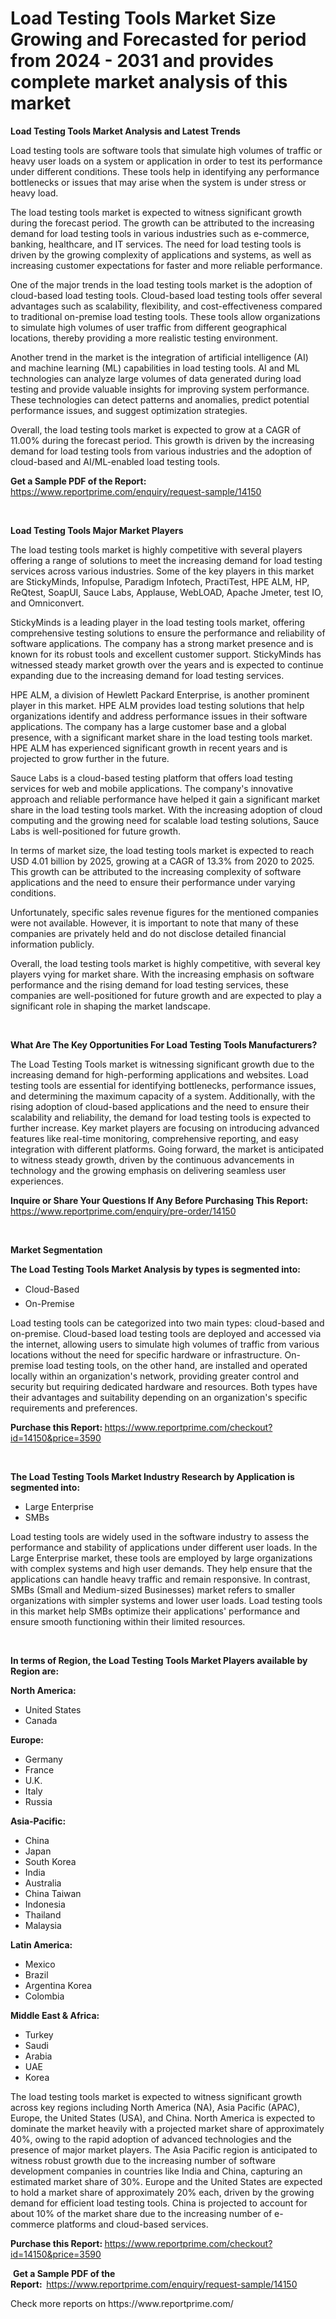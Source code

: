 <p><h1>Load Testing Tools Market Size Growing and Forecasted for period from 2024 - 2031 and provides complete market analysis of this market</h1></p><p><strong>Load Testing Tools Market Analysis and Latest Trends</strong></p>
<p><p>Load testing tools are software tools that simulate high volumes of traffic or heavy user loads on a system or application in order to test its performance under different conditions. These tools help in identifying any performance bottlenecks or issues that may arise when the system is under stress or heavy load.</p><p>The load testing tools market is expected to witness significant growth during the forecast period. The growth can be attributed to the increasing demand for load testing tools in various industries such as e-commerce, banking, healthcare, and IT services. The need for load testing tools is driven by the growing complexity of applications and systems, as well as increasing customer expectations for faster and more reliable performance.</p><p>One of the major trends in the load testing tools market is the adoption of cloud-based load testing tools. Cloud-based load testing tools offer several advantages such as scalability, flexibility, and cost-effectiveness compared to traditional on-premise load testing tools. These tools allow organizations to simulate high volumes of user traffic from different geographical locations, thereby providing a more realistic testing environment.</p><p>Another trend in the market is the integration of artificial intelligence (AI) and machine learning (ML) capabilities in load testing tools. AI and ML technologies can analyze large volumes of data generated during load testing and provide valuable insights for improving system performance. These technologies can detect patterns and anomalies, predict potential performance issues, and suggest optimization strategies.</p><p>Overall, the load testing tools market is expected to grow at a CAGR of 11.00% during the forecast period. This growth is driven by the increasing demand for load testing tools from various industries and the adoption of cloud-based and AI/ML-enabled load testing tools.</p></p>
<p><strong>Get a Sample PDF of the Report:&nbsp;</strong> <a href="https://www.reportprime.com/enquiry/request-sample/14150">https://www.reportprime.com/enquiry/request-sample/14150</a></p>
<p>&nbsp;</p>
<p><strong>Load Testing Tools Major Market Players</strong></p>
<p><p>The load testing tools market is highly competitive with several players offering a range of solutions to meet the increasing demand for load testing services across various industries. Some of the key players in this market are StickyMinds, Infopulse, Paradigm Infotech, PractiTest, HPE ALM, HP, ReQtest, SoapUI, Sauce Labs, Applause, WebLOAD, Apache Jmeter, test IO, and Omniconvert.</p><p>StickyMinds is a leading player in the load testing tools market, offering comprehensive testing solutions to ensure the performance and reliability of software applications. The company has a strong market presence and is known for its robust tools and excellent customer support. StickyMinds has witnessed steady market growth over the years and is expected to continue expanding due to the increasing demand for load testing services.</p><p>HPE ALM, a division of Hewlett Packard Enterprise, is another prominent player in this market. HPE ALM provides load testing solutions that help organizations identify and address performance issues in their software applications. The company has a large customer base and a global presence, with a significant market share in the load testing tools market. HPE ALM has experienced significant growth in recent years and is projected to grow further in the future.</p><p>Sauce Labs is a cloud-based testing platform that offers load testing services for web and mobile applications. The company's innovative approach and reliable performance have helped it gain a significant market share in the load testing tools market. With the increasing adoption of cloud computing and the growing need for scalable load testing solutions, Sauce Labs is well-positioned for future growth.</p><p>In terms of market size, the load testing tools market is expected to reach USD 4.01 billion by 2025, growing at a CAGR of 13.3% from 2020 to 2025. This growth can be attributed to the increasing complexity of software applications and the need to ensure their performance under varying conditions.</p><p>Unfortunately, specific sales revenue figures for the mentioned companies were not available. However, it is important to note that many of these companies are privately held and do not disclose detailed financial information publicly.</p><p>Overall, the load testing tools market is highly competitive, with several key players vying for market share. With the increasing emphasis on software performance and the rising demand for load testing services, these companies are well-positioned for future growth and are expected to play a significant role in shaping the market landscape.</p></p>
<p>&nbsp;</p>
<p><strong>What Are The Key Opportunities For Load Testing Tools Manufacturers?</strong></p>
<p><p>The Load Testing Tools market is witnessing significant growth due to the increasing demand for high-performing applications and websites. Load testing tools are essential for identifying bottlenecks, performance issues, and determining the maximum capacity of a system. Additionally, with the rising adoption of cloud-based applications and the need to ensure their scalability and reliability, the demand for load testing tools is expected to further increase. Key market players are focusing on introducing advanced features like real-time monitoring, comprehensive reporting, and easy integration with different platforms. Going forward, the market is anticipated to witness steady growth, driven by the continuous advancements in technology and the growing emphasis on delivering seamless user experiences.</p></p>
<p><strong>Inquire or Share Your Questions If Any Before Purchasing This Report:</strong> <a href="https://www.reportprime.com/enquiry/pre-order/14150">https://www.reportprime.com/enquiry/pre-order/14150</a></p>
<p>&nbsp;</p>
<p><strong>Market Segmentation</strong></p>
<p><strong>The Load Testing Tools Market Analysis by types is segmented into:</strong></p>
<p><ul><li>Cloud-Based</li><li>On-Premise</li></ul></p>
<p><p>Load testing tools can be categorized into two main types: cloud-based and on-premise. Cloud-based load testing tools are deployed and accessed via the internet, allowing users to simulate high volumes of traffic from various locations without the need for specific hardware or infrastructure. On-premise load testing tools, on the other hand, are installed and operated locally within an organization's network, providing greater control and security but requiring dedicated hardware and resources. Both types have their advantages and suitability depending on an organization's specific requirements and preferences.</p></p>
<p><strong>Purchase this Report:&nbsp;</strong><a href="https://www.reportprime.com/checkout?id=14150&price=3590">https://www.reportprime.com/checkout?id=14150&price=3590</a></p>
<p>&nbsp;</p>
<p><strong>The Load Testing Tools Market Industry Research by Application is segmented into:</strong></p>
<p><ul><li>Large Enterprise</li><li>SMBs</li></ul></p>
<p><p>Load testing tools are widely used in the software industry to assess the performance and stability of applications under different user loads. In the Large Enterprise market, these tools are employed by large organizations with complex systems and high user demands. They help ensure that the applications can handle heavy traffic and remain responsive. In contrast, SMBs (Small and Medium-sized Businesses) market refers to smaller organizations with simpler systems and lower user loads. Load testing tools in this market help SMBs optimize their applications' performance and ensure smooth functioning within their limited resources.</p></p>
<p>&nbsp;</p>
<p><strong>In terms of Region, the Load Testing Tools Market Players available by Region are:</strong></p>
<p>
    <p> <strong> North America: </strong>
        <ul>
            <li>United States</li>
            <li>Canada</li>
        </ul>
        </p> 
    <p> <strong> Europe: </strong>
        <ul>
            <li>Germany</li>
            <li>France</li>
            <li>U.K.</li>
            <li>Italy</li>
            <li>Russia</li>
        </ul>
        </p> 
    <p> <strong> Asia-Pacific: </strong>
        <ul>
            <li>China</li>
            <li>Japan</li>
            <li>South Korea</li>
            <li>India</li>
            <li>Australia</li>
            <li>China Taiwan</li>
            <li>Indonesia</li>
            <li>Thailand</li>
            <li>Malaysia</li>
        </ul>
        </p> 
    <p> <strong> Latin America: </strong>
        <ul>
            <li>Mexico</li>
            <li>Brazil</li>
            <li>Argentina Korea</li>
            <li>Colombia</li>
        </ul>
        </p> 
    <p> <strong> Middle East & Africa: </strong>
        <ul>
            <li>Turkey</li>
            <li>Saudi</li>
            <li>Arabia</li>
            <li>UAE</li>
            <li>Korea</li>
        </ul>
    </p>
    </p>
<p><p>The load testing tools market is expected to witness significant growth across key regions including North America (NA), Asia Pacific (APAC), Europe, the United States (USA), and China. North America is expected to dominate the market heavily with a projected market share of approximately 40%, owing to the rapid adoption of advanced technologies and the presence of major market players. The Asia Pacific region is anticipated to witness robust growth due to the increasing number of software development companies in countries like India and China, capturing an estimated market share of 30%. Europe and the United States are expected to hold a market share of approximately 20% each, driven by the growing demand for efficient load testing tools. China is projected to account for about 10% of the market share due to the increasing number of e-commerce platforms and cloud-based services.</p></p>
<p><strong>Purchase this Report: </strong><a href="https://www.reportprime.com/checkout?id=14150&price=3590">https://www.reportprime.com/checkout?id=14150&price=3590</a></p>
<p>&nbsp;<strong>Get a Sample PDF of the Report:&nbsp;&nbsp;</strong><a href="https://www.reportprime.com/enquiry/request-sample/14150">https://www.reportprime.com/enquiry/request-sample/14150</a></p>
<p><strong></strong></p>
<p>Check more reports on https://www.reportprime.com/</p>